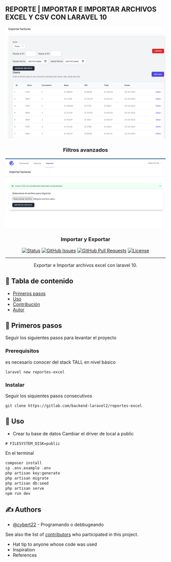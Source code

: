 ## REPORTE | IMPORTAR E IMPORTAR ARCHIVOS EXCEL Y CSV CON LARAVEL 10

<p align="center">
  <a href="" rel="noopener">
 <img width=900px  src="/filtros.png" alt="Project logo"></a>
</p>
<h3 align="center">Filtros avanzados</h3>
<p align="center">
  <a href="" rel="noopener">
 <img width=900px  src="/importar.png" alt="Project logo"></a>
</p>
<h3 align="center">Importar y Exportar</h3>

<div align="center">

[![Status](https://img.shields.io/badge/status-active-success.svg)]()
[![GitHub Issues](https://img.shields.io/github/issues/kylelobo/The-Documentation-Compendium.svg)](https://github.com/kylelobo/The-Documentation-Compendium/issues)
[![GitHub Pull Requests](https://img.shields.io/github/issues-pr/kylelobo/The-Documentation-Compendium.svg)](https://github.com/kylelobo/The-Documentation-Compendium/pulls)
[![License](https://img.shields.io/badge/license-MIT-blue.svg)](/LICENSE)

</div>

---

<p align="center"> Exportar e Importar archivos excel con laravel 10.
    <br>
</p>

## 📝 Tabla de contenido

-   [Primeros pasos](#getting_started)
-   [Uso](#usage)
-   [Contribución](../CONTRIBUTING.md)
-   [Autor](#authors)

## 🏁 Primeros pasos <a name = "getting_started"></a>

Seguir los siguientes pasos para levantar el proyecto

### Prerequisitos

es necesario conocer del stack TALL en nivel básico

```
laravel new reportes-excel
```

### Instalar

Seguir los siquientes pasos consecutivos

```
git clone https://gitlab.com/backend-laravel2/reportes-excel
```

## 🎈 Uso <a name="usage"></a>

-   Crear tu base de datos
    Cambiar el driver de local a public

```
# FILESYSTEM_DISK=public
```

En el terminal

```
composer install
cp .env.example .env
php artisan key:generate
php artisan migrate
php artisan db:seed
php artisan serve
npm run dev
```

## ✍️ Authors <a name = "authors"></a>

-   [@cybert22](https://gitlab.com/cybert22) - Programando o debbugeando

See also the list of [contributors](https://github.com/kylelobo/The-Documentation-Compendium/contributors) who participated in this project.

-   Hat tip to anyone whose code was used
-   Inspiration
-   References
